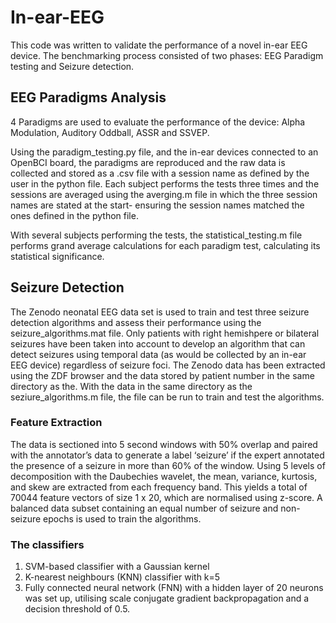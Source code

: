 # In-ear-EEG
This code was written to validate the performance of a novel in-ear EEG device. The benchmarking process consisted of two phases: EEG Paradigm testing and Seizure detection.

## EEG Paradigms Analysis
4 Paradigms are used to evaluate the performance of the device: Alpha Modulation, Auditory Oddball, ASSR and SSVEP.  
  
Using the paradigm_testing.py file, and the in-ear devices connected to an OpenBCI board, the paradigms are reproduced and the raw data is collected and stored as a .csv file with a session name as defined by the user in the python file. Each subject performs the tests three times and the sessions are averaged using the averging.m file in which the three session names are stated at the start- ensuring the session names matched the ones defined in the python file.   
  
With several subjects performing the tests, the statistical_testing.m file performs grand average calculations for each paradigm test, calculating its statistical significance.

## Seizure Detection
The Zenodo neonatal EEG data set is used to train and test three seizure detection algorithms and assess their performance using the seizure_algorithms.mat file. Only patients with right hemishpere or bilateral seizures have been taken into account to develop an algorithm that can detect seizures using temporal data (as would be collected by an in-ear EEG device) regardless of seizure foci. The Zenodo data has been extracted using the ZDF browser and the data stored by patient number in the same directory as the. With the data in the same directory as the seziure_algorithms.m file, the file can be run to train and test the algorithms.
### Feature Extraction
The data is sectioned into 5 second windows with 50% overlap and paired with the annotator’s data to generate a label ‘seizure’ if the expert annotated the presence of a seizure in more than 60% of the window. Using 5 levels of decomposition with the Daubechies wavelet, the mean, variance, kurtosis, and skew are extracted from each frequency band. This yields a total of 70044 feature vectors of size 1 x 20, which are normalised using z-score. A balanced data subset containing an equal number of seizure and non-seizure epochs is used to train the algorithms.
### The classifiers
1) SVM-based classifier with a Gaussian kernel
2) K-nearest neighbours (KNN) classifier with k=5
3) Fully connected neural network (FNN) with a hidden layer of 20 neurons was set up, utilising scale conjugate gradient 
backpropagation and a decision threshold of 0.5.


